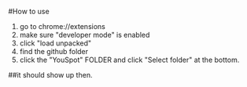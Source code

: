 #How to use
1. go to chrome://extensions
2. make sure "developer mode" is enabled
3. click "load unpacked"
4. find the github folder
5. click the "YouSpot" FOLDER and click "Select folder" at the bottom.

##it should show up then. 